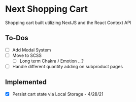 # Next Shopping Cart

Shopping cart built utilizing NextJS and the React Context API

## To-Dos
- [ ] Add Modal System
- [ ] Move to SCSS
  - [ ] Long term Chakra / Emotion ...?
- [ ] Handle different quantity adding on subproduct pages

## Implemented
- [X] Persist cart state via Local Storage - 4/28/21
